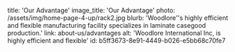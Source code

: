 title: 'Our Advantage'
image_title: 'Our Advantage'
photo: /assets/img/home-page-4-up/rack2.jpg
blurb: 'Woodlore''s highly efficient and flexible manufacturing facility specializes in laminate casegood production.'
link: about-us/advantages
alt: 'Woodlore International Inc, is highly efficient and flexible'
id: b5ff3673-8e91-4449-b026-e5bb68c70fe7
